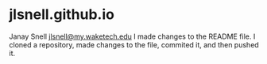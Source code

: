 # jlsnell.github.io
Janay Snell
jlsnell@my.waketech.edu
I made changes to the README file.
I cloned a repository, made changes to the file, commited it, and then pushed it. 

